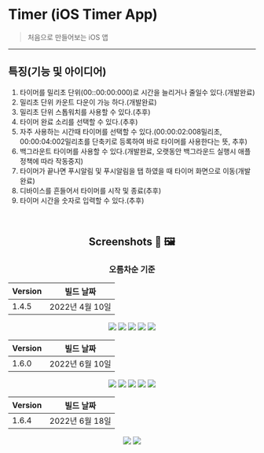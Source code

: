  Timer (iOS Timer App)
===
> 처음으로 만들어보는 iOS 앱
---
## 특징(기능 및 아이디어)
1. 타이머를 밀리초 단위(00::00:00:000)로 시간을 늘리거나 줄일수 있다.(개발완료)
2. 밀리초 단위 카운트 다운이 가능 하다.(개발완료)
3. 밀리초 단위 스톱워치를 사용할 수 있다.(추후)
4. 타이머 완료 소리를 선택할 수 있다.(추후)
5. 자주 사용하는 시간때 타이머를 선택할 수 있다.(00:00:02:008밀리초, 00:00:04:002밀리초를 단축키로 등록하여 바로 타이머를 사용한다는 뜻, 추후)
6. 백그라운트 타이머를 사용할 수 있다.(개발완료, 오랫동안 백그라운드 실행시 애플 정책에 따라 작동중지)
7. 타이머가 끝나면 푸시알림 및 푸시알림을 탭 하였을 때 타이머 화면으로 이동(개발완료)
8. 디바이스를 흔들어서 타이머를 시작 및 종료(추후)
9. 타이머 시간을 숫자로 입력할 수 있다.(추후)
<br>

<div align="center">

## Screenshots 📸 🖼

### 오름차순 기준

| Version |빌드 날짜 
|---------------|---|
|1.4.5|2022년 4월 10일

![](Screenshot/1.4.5/IMG_2212.PNG)
![](Screenshot/1.4.5/IMG_2213.PNG)
![](Screenshot/1.4.5/IMG_2214.PNG)
![](Screenshot/1.4.5/IMG_2215.PNG)
![](Screenshot/1.4.5/IMG_2216.PNG) 

| Version |빌드 날짜 
|---------------|---|
|1.6.0|2022년 6월 10일

![](Screenshot/1.6.0/Simulator%20Screen%20Shot%20-%20iPhone%2013%20Pro%20-%202022-06-10%20at%2008.49.41.png)
![](Screenshot/1.6.0/Simulator%20Screen%20Shot%20-%20iPhone%2013%20Pro%20-%202022-06-10%20at%2008.49.51.png)
![](Screenshot/1.6.0/Simulator%20Screen%20Shot%20-%20iPhone%2013%20Pro%20-%202022-06-10%20at%2008.50.03.png)
![](Screenshot/1.6.0/Simulator%20Screen%20Shot%20-%20iPhone%2013%20Pro%20-%202022-06-10%20at%2008.50.15.png)
![](Screenshot/1.6.0/Simulator%20Screen%20Shot%20-%20iPhone%2013%20Pro%20-%202022-06-10%20at%2008.50.43.png) 

| Version |빌드 날짜 
|---------------|---|
|1.6.4|2022년 6월 18일

![](Screenshot/1.6.4/IMG_1453.PNG)
![](Screenshot/1.6.4/IMG_1452.PNG)

</div>
